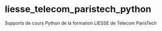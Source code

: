 liesse_telecom_paristech_python
===============================

Supports de cours Python de la formation LIESSE de Telecom ParisTech
